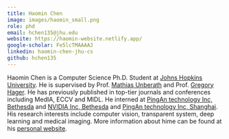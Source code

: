 ```yaml
---
title: Haomin Chen
image: images/haomin_small.png
role: phd
email: hchen135@jhu.edu
website: https://haomin-website.netlify.app/
google-scholar: Fe5lcTMAAAAJ
linkedin: haomin-chen-jhu-cs
github: hchen135
---
```


Haomin Chen is a Computer Science Ph.D. Student at [Johns Hopkins University](https://www.jhu.edu/). He is supervised by Prof. [Mathias Unberath](https://mathiasunberath.github.io/) and Prof. [Gregory Hager](https://www.cs.jhu.edu/hager/). He has previously published in top-tier journals and conferences including MedIA, ECCV and MIDL. He interned at [PingAn technology Inc, Bethesda](http://www.paii-labs.com/) and [NVIDIA Inc, Bethesda](https://www.nvidia.com/en-us/) and [PingAn technology Inc, Shanghai](https://tech.pingan.com/). His research interests include computer vision, transparent system, deep learning and medical imaging. More information about hime can be found at his [personal website](https://haomin-website.netlify.app/).

